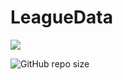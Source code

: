 # LeagueData

<img src="https://styles.redditmedia.com/t5_2ulx7/styles/communityIcon_in6po09c977b1.png" />

![GitHub repo size](https://img.shields.io/github/repo-size/LuisMedrado/LeagueData?style=for-the-badge)

